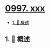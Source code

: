 # [0997. xxx](https://github.com/Tdahuyou/TNotes.leetcode/tree/main/notes/0997.%20xxx)

<!-- region:toc -->

- [1. 📝 概述](#1--概述)

<!-- endregion:toc -->

## 1. 📝 概述
